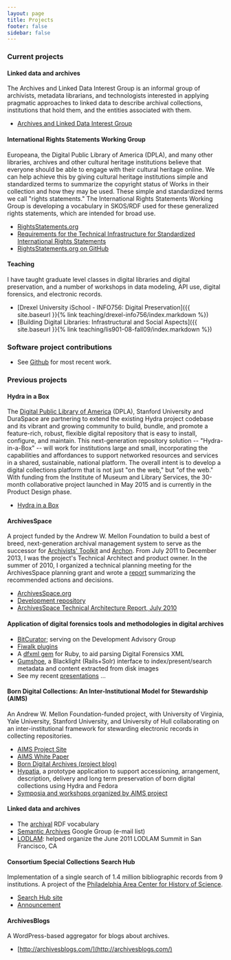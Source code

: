 ```yaml
---
layout: page
title: Projects
footer: false
sidebar: false
---
```


### <span id="current">Current projects</span>

#### Linked data and archives

The Archives and Linked Data Interest Group is an informal group of archivists, metadata librarians, and technologists interested in applying pragmatic approaches to linked data to describe archival collections, institutions that hold them, and the entities associated with them.

* [Archives and Linked Data Interest Group](https://archival.github.io/)

#### International Rights Statements Working Group

Europeana, the Digital Public Library of America (DPLA), and many other libraries, archives and other cultural heritage institutions believe that everyone should be able to engage with their cultural heritage online. We can help achieve this by giving cultural heritage institutions simple and standardized terms to summarize the copyright status of Works in their collection and how they may be used. These simple and standardized terms we call "rights statements." The International Rights Statements Working Group is developing a vocabulary in SKOS/RDF used for these generalized rights statements, which are intended for broad use.

* [RightsStatements.org](http://rightsstatements.org/)
* [Requirements for the Technical Infrastructure for Standardized International Rights Statements](http://rightsstatements.org/files/151002requirements_for_the_technical_infrastructure_for_standardized_international_rights_statements.pdf)
* [RightsStatements.org on GitHub](https://github.com/rightsstatements)

#### Teaching

I have taught graduate level classes in digital libraries and digital preservation, and a number
of workshops in data modeling, API use, digital forensics, and electronic records.

* [Drexel University iSchool - INFO756: Digital Preservation]({{ site.baseurl }}{% link teaching/drexel-info756/index.markdown %})
* [Building Digital Libraries: Infrastructural and Social Aspects]({{ site.baseurl }}{% link teaching/lis901-08-fall09/index.markdown %})

### <span id="software">Software project contributions</span>

* See [Github](http://github.com/anarchivist) for most recent work.

### <span id="previous">Previous projects</span>

#### Hydra in a Box

The [Digital Public Library of America](http://dp.la/) (DPLA), Stanford University and DuraSpace are partnering to extend the existing Hydra project codebase and its vibrant and growing community to build, bundle, and promote a feature-rich, robust, flexible digital repository that is easy to install, configure, and maintain. This next-generation repository solution -- "Hydra-in-a-Box" -- will work for institutions large and small, incorporating the capabilities and affordances to support networked resources and services in a shared, sustainable, national platform. The overall intent is to develop a digital collections platform that is not just "on the web," but "of the web." With funding from the Institute of Museum and Library Services, the 30-month collaborative project launched in May 2015 and is currently in the Product Design phase.

* [Hydra in a Box](http://hydrainabox.projecthydra.org/)

#### ArchivesSpace

A project funded by the Andrew W. Mellon Foundation to build a best of breed, next-generation archival management system to serve as the successor for [Archivists' Toolkit](http://archiviststoolkit.org/) and [Archon](http://archon.org/). From July 2011 to December 2013, I was the project's Technical Architect and product owner. In the summer of 2010, I organized a technical planning meeting for the ArchivesSpace planning grant and wrote a [report](https://archivesspace.org/wp-content/uploads/2016/05/ArchivesSpace_Technical_Architecture_Report-FINAL-07302010.pdf) summarizing the recommended actions and decisions.

* [ArchivesSpace.org](http://archivesspace.org/)
* [Development repository](http://github.com/hudmol/archivesspace)
* [ArchivesSpace Technical Architecture Report, July 2010](https://archivesspace.org/wp-content/uploads/2016/05/ArchivesSpace_Technical_Architecture_Report-FINAL-07302010.pdf)

#### Application of digital forensics tools and methodologies in digital archives

* [BitCurator](http://bitcurator.net); serving on the Development Advisory Group
* [Fiwalk plugins](https://github.com/anarchivist/fiwalk-dgi)
* A [dfxml gem](https://github.com/anarchivist/dfxml) for Ruby, to aid parsing Digital Forensics XML
* [Gumshoe](https://github.com/anarchivist/gumshoe), a Blacklight (Rails+Solr) interface to index/present/search metadata and content extracted from disk images
* See my recent [presentations](presentations) ...

#### Born Digital Collections: An Inter-Institutional Model for Stewardship (AIMS)

An Andrew W. Mellon Foundation-funded project, with University of Virginia, Yale University, Stanford University, and University of Hull collaborating on an inter-institutional framework for stewarding electronic records in collecting repositories.

* [AIMS Project Site](http://www2.lib.virginia.edu/aims/)
* [AIMS White Paper](http://www2.lib.virginia.edu/aims/)
* [Born Digital Archives (project blog)](http://born-digital-archives.blogspot.com/)
* [Hypatia](https://wiki.duraspace.org/display/HYPAT/Home), a prototype application to support accessioning, arrangement, description, delivery and long term preservation of born digital collections using Hydra and Fedora
* [Symposia and workshops organized by AIMS project](https://wiki.duraspace.org/display/AIMS/Home)

#### Linked data and archives

* The [archival](https://github.com/archival/archival) RDF vocabulary
* [Semantic Archives](http://groups.google.com/group/semantic-archives) Google Group (e-mail list)
* [LODLAM](http://lodlam.net/): helped organize the June 2011 LODLAM Summit in San Francisco, CA

#### Consortium Special Collections Search Hub

Implementation of a single search of 1.4 million bibliographic records from 9 institutions. A project of the [Philadelphia Area Center for History of Science](http://pachs.net).

* [Search Hub site](http://pachs.net/collections)
* [Announcement](http://www.pachs.net/notes/20101026.html)

#### ArchivesBlogs

A WordPress-based aggregator for blogs about archives.

* [http://archivesblogs.com/](http://archivesblogs.com/)
